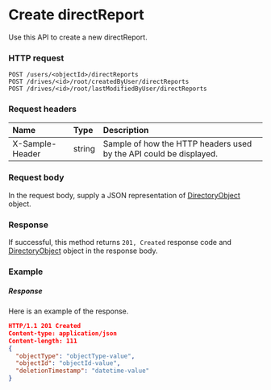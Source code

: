 # Create directReport

Use this API to create a new directReport.
### HTTP request
```http
POST /users/<objectId>/directReports
POST /drives/<id>/root/createdByUser/directReports
POST /drives/<id>/root/lastModifiedByUser/directReports

```
### Request headers
| Name       | Type | Description|
|:---------------|:--------|:----------|
| X-Sample-Header  | string  | Sample of how the HTTP headers used by the API could be displayed.|

### Request body
In the request body, supply a JSON representation of [DirectoryObject](../resources/directoryobject.md) object.


### Response
If successful, this method returns `201, Created` response code and [DirectoryObject](../resources/directoryobject.md) object in the response body.

### Example
##### Response
Here is an example of the response.
```json
HTTP/1.1 201 Created
Content-type: application/json
Content-length: 111
{
  "objectType": "objectType-value",
  "objectId": "objectId-value",
  "deletionTimestamp": "datetime-value"
}
```

<!-- uuid: 3ed85c07-8bd0-4b05-970b-2eb88ff7bccc
2015-10-09 15:58:18 UTC -->